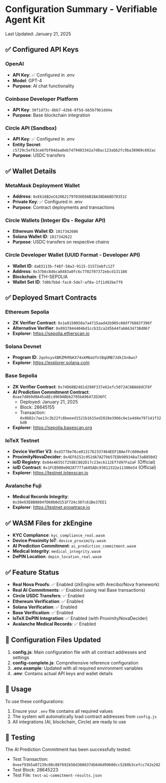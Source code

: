 # Configuration Summary - Verifiable Agent Kit

Last Updated: January 21, 2025

## ✅ Configured API Keys

### OpenAI
- **API Key**: ✅ Configured in .env
- **Model**: GPT-4
- **Purpose**: AI chat functionality

### Coinbase Developer Platform
- **API Key**: `30f1d73c-8bb7-42b6-8f5d-bb5b79b1dd4a`
- **Purpose**: Base blockchain integration

### Circle API (Sandbox)
- **API Key**: ✅ Configured in .env
- **Entity Secret**: `c5729c5ef63ce6fbf04daa0eb7479403342a7d0ac123abb2fc9ba38969c692ac`
- **Purpose**: USDC transfers

## ✅ Wallet Details

### MetaMask Deployment Wallet
- **Address**: `0xE616B2eC620621797030E0AB1BA38DA68D78351C`
- **Private Key**: ✅ Configured in .env
- **Purpose**: Contract deployments and transactions

### Circle Wallets (Integer IDs - Regular API)
- **Ethereum Wallet ID**: `1017342606`
- **Solana Wallet ID**: `1017342622`
- **Purpose**: USDC transfers on respective chains

### Circle Developer Wallet (UUID Format - Developer API)
- **Wallet ID**: `da83113b-f48f-58a3-9115-31572ebfc127`
- **Address**: `0x37b6c846ca0483a0fc6c7702707372ebcd131188`
- **Blockchain**: ETH-SEPOLIA
- **Wallet Set ID**: `7d0b7bbd-fac8-5de7-af8a-1f11d92be7f9`

## ✅ Deployed Smart Contracts

### Ethereum Sepolia
- **ZK Verifier Contract**: `0x1e8150050a7a4715aad42b905c08df76883f396f`
- **Alternative Verifier**: `0x09378444046d1ccb32ca2d5b44fab6634738d067`
- **Explorer**: https://sepolia.etherscan.io

### Solana Devnet
- **Program ID**: `2qohsyvXBRZMVRbKX74xkM6oUfntBqGMB7Jdk15n8wn7`
- **Explorer**: https://explorer.solana.com

### Base Sepolia
- **ZK Verifier Contract**: `0x74D68B2481d298F337e62efc50724CbBA68dCF8f`
- **AI Prediction Commitment Contract**: `0xae7d069d0A45a8Ecd969ABbb2705bA96472D36FC`
  - Deployed: January 21, 2025
  - Block: 28645155
  - Transaction: `0x0882c7ae13c3b22fc8beeed1521b1615ed2028e3966c6e1e4d4e797141f32bd0`
- **Explorer**: https://sepolia.basescan.org

### IoTeX Testnet
- **Device Verifier V3**: `0xd3778e76ce0131762337464EEF1BAefFc608e8e0`
- **ProximityNovaDecider**: `0x4EF6152c952dA7A27bb57E8b989348a73aB850d2`
- **ioID Registry**: `0x04e4655Cf258EC802D17c23ec6112Ef7d97Fa2aF` (Official)
- **ioID Contract**: `0x1FCB980eD0287777ab05ADc93012332e11300e54` (Official)
- **Explorer**: https://testnet.iotexscan.io

### Avalanche Fuji
- **Medical Records Integrity**: `0x30e93E8B0804fD60b0d151F724c307c61Be37EE1`
- **Explorer**: https://testnet.snowtrace.io

## ✅ WASM Files for zkEngine

- **KYC Compliance**: `kyc_compliance_real.wasm`
- **Device Proximity IoT**: `device_proximity.wasm` 
- **AI Prediction Commitment**: `ai_prediction_commitment.wasm`
- **Medical Integrity**: `medical_integrity.wasm`
- **DePIN Location**: `depin_location_real.wasm`

## ✅ Feature Status

- **Real Nova Proofs**: ✅ Enabled (zkEngine with Arecibo/Nova framework)
- **Real AI Commitments**: ✅ Enabled (using real Base transactions)
- **Circle USDC Transfers**: ✅ Enabled
- **Ethereum Verification**: ✅ Enabled
- **Solana Verification**: ✅ Enabled
- **Base Verification**: ✅ Enabled
- **IoTeX DePIN Integration**: ✅ Enabled (with ProximityNovaDecider)
- **Avalanche Medical Records**: ✅ Enabled

## 📁 Configuration Files Updated

1. **config.js**: Main configuration file with all contract addresses and settings
2. **config-complete.js**: Comprehensive reference configuration
3. **.env.example**: Updated with all required environment variables
4. **.env**: Contains actual API keys and wallet details

## 🔧 Usage

To use these configurations:
1. Ensure your `.env` file contains all required values
2. The system will automatically load contract addresses from `config.js`
3. All integrations (AI, blockchain, Circle) are ready to use

## 🧪 Testing

The AI Prediction Commitment has been successfully tested:
- Test Transaction: `0xeef93b5a07239c08c08f692b56d308637db646d99600cc5260b3cefcc742e282`
- Test Block: 28645223
- Test File: `test-ai-commitment-results.json`